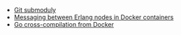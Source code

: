 * [Git submoduly](git-submoduly)
* [Messaging between Erlang nodes in Docker containers](docker-erlang-messages)
* [Go cross-compilation from Docker](docker-golang-cross-compile)
